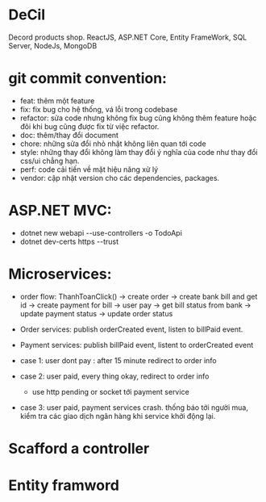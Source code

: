 # DeCil
Decord products shop. ReactJS, ASP.NET Core, Entity FrameWork, SQL Server, NodeJs, MongoDB

# git commit convention:
- feat: thêm một feature
- fix: fix bug cho hệ thống, vá lỗi trong codebase
- refactor: sửa code nhưng không fix bug cũng không thêm feature hoặc đôi khi bug cũng được fix từ việc refactor.
- doc: thêm/thay đổi document
- chore: những sửa đổi nhỏ nhặt không liên quan tới code
- style: những thay đổi không làm thay đổi ý nghĩa của code như thay đổi css/ui chẳng hạn.
- perf: code cải tiến về mặt hiệu năng xử lý
- vendor: cập nhật version cho các dependencies, packages.

# ASP.NET MVC:
- dotnet new webapi --use-controllers -o TodoApi
- dotnet dev-certs https --trust

# Microservices:
- order flow: ThanhToanClick() -> create order -> create bank bill and get id -> create payment for bill -> user pay -> get bill status from bank -> update payment status -> update order status

- Order services: publish orderCreated event, listen to billPaid event.
- Payment services: publish billPaid event, listent to orderCreated event
- case 1: user dont pay : after 15 minute redirect to order info
- case 2: user paid, every thing okay, redirect to order info
    - use http pending or socket tới payment service
- case 3: user paid, payment services crash. thống báo tới người mua, kiểm tra các giao dịch ngân hàng khi service khởi động lại.


# Scafford a controller

# Entity framword


